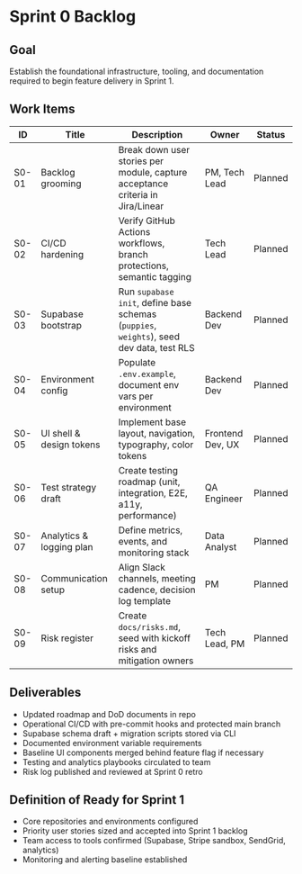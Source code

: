 # Sprint 0 Backlog

## Goal

Establish the foundational infrastructure, tooling, and documentation required to begin feature delivery in Sprint 1.

## Work Items

| ID    | Title                    | Description                                                                              | Owner            | Status  |
| ----- | ------------------------ | ---------------------------------------------------------------------------------------- | ---------------- | ------- |
| S0-01 | Backlog grooming         | Break down user stories per module, capture acceptance criteria in Jira/Linear           | PM, Tech Lead    | Planned |
| S0-02 | CI/CD hardening          | Verify GitHub Actions workflows, branch protections, semantic tagging                    | Tech Lead        | Planned |
| S0-03 | Supabase bootstrap       | Run `supabase init`, define base schemas (`puppies`, `weights`), seed dev data, test RLS | Backend Dev      | Planned |
| S0-04 | Environment config       | Populate `.env.example`, document env vars per environment                               | Backend Dev      | Planned |
| S0-05 | UI shell & design tokens | Implement base layout, navigation, typography, color tokens                              | Frontend Dev, UX | Planned |
| S0-06 | Test strategy draft      | Create testing roadmap (unit, integration, E2E, a11y, performance)                       | QA Engineer      | Planned |
| S0-07 | Analytics & logging plan | Define metrics, events, and monitoring stack                                             | Data Analyst     | Planned |
| S0-08 | Communication setup      | Align Slack channels, meeting cadence, decision log template                             | PM               | Planned |
| S0-09 | Risk register            | Create `docs/risks.md`, seed with kickoff risks and mitigation owners                    | Tech Lead, PM    | Planned |

## Deliverables

- Updated roadmap and DoD documents in repo
- Operational CI/CD with pre-commit hooks and protected main branch
- Supabase schema draft + migration scripts stored via CLI
- Documented environment variable requirements
- Baseline UI components merged behind feature flag if necessary
- Testing and analytics playbooks circulated to team
- Risk log published and reviewed at Sprint 0 retro

## Definition of Ready for Sprint 1

- Core repositories and environments configured
- Priority user stories sized and accepted into Sprint 1 backlog
- Team access to tools confirmed (Supabase, Stripe sandbox, SendGrid, analytics)
- Monitoring and alerting baseline established

